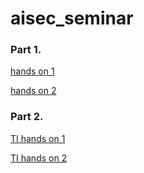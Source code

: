# aisec_seminar
### Part 1.
[hands on 1](https://colab.research.google.com/drive/16wnuLAhzK5KqvOY2zq7zj_vTyvhpU8Eh?usp=sharing)

[hands on 2](https://colab.research.google.com/drive/1ZOsdeGfGIyZl2RSUvfeco2QQ-E9egyu2?usp=sharing)

### Part 2.
[TI hands on 1](https://colab.research.google.com/drive/10J5UbXNH-qr-MYsn_80dpwNiaUzssdBS?usp=sharing)

[TI hands on 2](https://colab.research.google.com/drive/1a2C6NkgSnBNF1LXCtGZkXK1sjIl5pBsu?usp=sharing)
